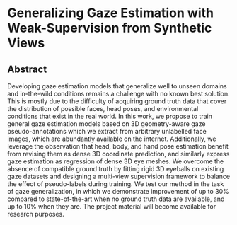# Generalizing Gaze Estimation with Weak-Supervision from Synthetic Views

## Abstract

Developing gaze estimation models that generalize well to unseen domains and in-the-wild conditions remains a challenge with no known best solution. This is mostly due to the difficulty of acquiring ground truth data that cover the distribution of possible faces, head poses, and environmental conditions that exist in the real world. In this work, we propose to train general gaze estimation models based on 3D geometry-aware gaze pseudo-annotations which we extract from arbitrary unlabelled face images, which are abundantly available on the internet. Additionally, we leverage the observation that head, body, and hand pose estimation benefit from revising them as dense 3D coordinate prediction, and similarly express gaze estimation as regression of dense 3D eye meshes. We overcome the absence of compatible ground truth by fitting rigid 3D eyeballs on existing gaze datasets and designing a multi-view supervision framework to balance the effect of pseudo-labels during training. We test our method in the task of gaze generalization, in which we demonstrate improvement of up to $30\%$ compared to state-of-the-art when no ground truth data are available, and up to $10\%$ when they are. The project material will become available for research purposes.